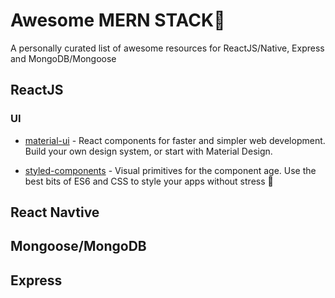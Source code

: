 # Awesome MERN STACK🌟

A personally curated list of awesome resources for ReactJS/Native, Express and MongoDB/Mongoose

## ReactJS

### UI

- [material-ui](https://github.com/mui-org/material-ui) - React components for faster and simpler web development. Build your own design system, or start with Material Design.

- [styled-components](https://github.com/styled-components/styled-components) - Visual primitives for the component age. Use the best bits of ES6 and CSS to style your apps without stress 💅

## React Navtive

## Mongoose/MongoDB

## Express

